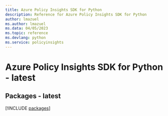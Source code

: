 ```yaml
---
title: Azure Policy Insights SDK for Python
description: Reference for Azure Policy Insights SDK for Python
author: lmazuel
ms.author: lmazuel
ms.data: 04/05/2023
ms.topic: reference
ms.devlang: python
ms.service: policyinsights
---
```

# Azure Policy Insights SDK for Python - latest
## Packages - latest
[!INCLUDE [packages](policy-insights-index.md)]